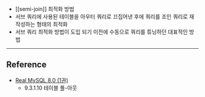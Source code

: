 - [[semi-join]] 최적화 방법
- 서브 쿼리에 사용된 테이블을 아우터 쿼리로 끄집어낸 후에 쿼리를 조인 쿼리로 재작성하는 형태의 최적화
- 서브 쿼리 최적화 방법이 도입 되기 이전에 수동으로 쿼리를 튜닝하던 대표적인 방법

---
## Reference
 -  [Real MySQL 8.0 (1권)](https://product.kyobobook.co.kr/detail/S000001766482)
	- 9.3.1.10 테이블 풀-아웃